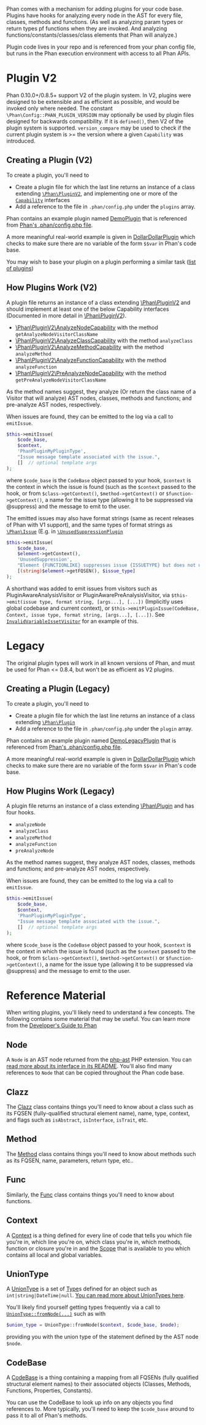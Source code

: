 Phan comes with a mechanism for adding plugins for your code base. Plugins have hooks for analyzing every node in the AST for every file, classes, methods and functions. (As well as analyzing param types or return types pf functions when they are invoked. And analyzing functions/constants/classes/class elements that Phan will analyze.)

Plugin code lives in your repo and is referenced from your phan config file, but runs in the Phan execution environment with access to all Phan APIs.

# Plugin V2

Phan 0.10.0+/0.8.5+ support V2 of the plugin system. In V2, plugins were designed to be extensible and as efficient as possible, and would be invoked only where needed.
The constant `\Phan\Config::PHAN_PLUGIN_VERSION` may optionally be used by plugin files designed for backwards compatibility.
If it is `defined()`, then V2 of the plugin system is supported.
`version_compare` may be used to check if the current plugin system is >= the version where a given `Capability` was introduced. 

## Creating a Plugin (V2)

To create a plugin, you'll need to

* Create a plugin file for which the last line returns an instance of a class extending [`\Phan\PluginV2`](https://github.com/phan/phan/blob/master/src/Phan/PluginV2.php),
  and implementing one or more of the [`Capability`](https://github.com/phan/phan/blob/master/src/Phan/PluginV2) interfaces 
* Add a reference to the file in `.phan/config.php` under the `plugins` array.

Phan contains an example plugin named [DemoPlugin](https://github.com/phan/phan/blob/master/.phan/plugins/DemoPlugin.php) that is referenced from [Phan's .phan/config.php file](https://github.com/phan/phan/blob/92552016b2d3c650f5c625a8f64a9db935a756d6/.phan/config.php#L117).

A more meaningful real-world example is given in [DollarDollarPlugin](https://github.com/phan/phan/blob/master/.phan/plugins/DollarDollarPlugin.php) which checks to make sure there are no variable of the form `$$var` in Phan's code base.

You may wish to base your plugin on a plugin performing a similar task ([list of plugins](https://github.com/phan/phan/tree/master/.phan/plugins#plugin-list))

## How Plugins Work (V2)

A plugin file returns an instance of a class extending [\Phan\PluginV2](https://github.com/phan/phan/blob/master/src/Phan/PluginV2.php) and should implement at least one of the below Capability interfaces (Documented in more detail in [\Phan\PluginV2](https://github.com/phan/phan/blob/master/src/Phan/PluginV2.php)).

* [\Phan\PluginV2\AnalyzeNodeCapability](https://github.com/phan/phan/blob/master/src/Phan/PluginV2/AnalyzeNodeCapability.php)
  with the method `getAnalyzeNodeVisitorClassName`
* [\Phan\PluginV2\AnalyzeClassCapability](https://github.com/phan/phan/blob/master/src/Phan/PluginV2/AnalyzeClassCapability.php)
  with the method `analyzeClass`
* [\Phan\PluginV2\AnalyzeMethodCapability](https://github.com/phan/phan/blob/master/src/Phan/PluginV2/AnalyzeMethodCapability.php)
  with the method `analyzeMethod`
* [\Phan\PluginV2\AnalyzeFunctionCapability](https://github.com/phan/phan/blob/master/src/Phan/PluginV2/AnalyzeFunctionCapability.php)
  with the method `analyzeFunction`
* [\Phan\PluginV2\PreAnalyzeNodeCapability](https://github.com/phan/phan/blob/master/src/Phan/PluginV2/PreAnalyzeNodeCapability.php)
  with the method `getPreAnalyzeNodeVisitorClassName`


As the method names suggest, they analyze (Or return the class name of a Visitor that will analyze) AST nodes, classes, methods and functions; and pre-analyze AST nodes, respectively.

When issues are found, they can be emitted to the log via a call to `emitIssue`.

```php
$this->emitIssue(
    $code_base,
    $context,
    'PhanPluginMyPluginType',
    "Issue message template associated with the issue.",
    []  // optional template args
);
```

where `$code_base` is the `CodeBase` object passed to your hook, `$context` is the context in which the issue is found (such as the `$context` passed to the hook, or from `$class->getContext()`, `$method->getContext()` or `$function->getContext()`, a name for the issue type (allowing it to be suppressed via @suppress) and the message to emit to the user.

The emitted issues may also have format strings (same as recent releases of Phan with V1 support), and the same types of format strings as [`\Phan\Issue`](https://github.com/phan/phan/blob/master/src/Phan/Issue.php) (E.g. in [`\UnusedSuppressionPlugin`](https://github.com/phan/phan/blob/master/.phan/plugins/UnusedSuppressionPlugin.php)

```php
$this->emitIssue(
    $code_base,
    $element->getContext(),
    'UnusedSuppression',
    "Element {FUNCTIONLIKE} suppresses issue {ISSUETYPE} but does not use it",  // This type of format string lets ./phan --color colorize the output
    [(string)$element->getFQSEN(), $issue_type]
);  
```

A shorthand was added to emit issues from visitors such as PluginAwareAnalysisVisitor or PluginAwarePreAnalysisVisitor, via `$this->emit(issue type, format string, [args...], [...])` (Implicitly uses global codebase and current context),
or `$this->emitPluginIssue(CodeBase, Context, issue type, format string, [args...], [...])`. See [`InvalidVariableIssetVisitor`](https://github.com/phan/phan/blob/master/.phan/plugins/InvalidVariableIssetPlugin.php) for an example of this.


# Legacy

The original plugin types will work in all known versions of Phan, and must be used for Phan <= 0.8.4, but won't be as efficient as V2 plugins.

## Creating a Plugin (Legacy)

To create a plugin, you'll need to

* Create a plugin file for which the last line returns an instance of a class extending [`\Phan\Plugin`](https://github.com/phan/phan/blob/master/src/Phan/Plugin.php)
* Add a reference to the file in `.phan/config.php` under the `plugin` array.

Phan contains an example plugin named [DemoLegacyPlugin](https://github.com/phan/phan/blob/master/.phan/plugins/DemoLegacyPlugin.php) that is referenced from [Phan's .phan/config.php file](https://github.com/phan/phan/blob/92552016b2d3c650f5c625a8f64a9db935a756d6/.phan/config.php#L117).

A more meaningful real-world example is given in [DollarDollarPlugin](https://github.com/phan/phan/blob/0.10.4/.phan/plugins/DollarDollarPlugin.php) which checks to make sure there are no variable of the form `$$var` in Phan's code base.

## How Plugins Work (Legacy)

A plugin file returns an instance of a class extending [\Phan\Plugin](https://github.com/phan/phan/blob/master/src/Phan/Plugin.php) and has four hooks.

* `analyzeNode`
* `analyzeClass`
* `analyzeMethod`
* `analyzeFunction`
* `preAnalyzeNode`

As the method names suggest, they analyze AST nodes, classes, methods and functions; and pre-analyze AST nodes, respectively.

When issues are found, they can be emitted to the log via a call to `emitIssue`.

```php
$this->emitIssue(
    $code_base,
    $context,
    'PhanPluginMyPluginType',
    "Issue message template associated with the issue.",
    []  // optional template args
);
```

where `$code_base` is the `CodeBase` object passed to your hook, `$context` is the context in which the issue is found (such as the `$context` passed to the hook, or from `$class->getContext()`, `$method->getContext()` or `$function->getContext()`, a name for the issue type (allowing it to be suppressed via @suppress) and the message to emit to the user.



# Reference Material

When writing plugins, you'll likely need to understand a few concepts. The following contains some material that may be useful. You can learn more from the [Developer's Guide to Phan](https://github.com/phan/phan/wiki/Developer%27s-Guide-To-Phan)

## Node
A `Node` is an AST node returned from the [php-ast](https://github.com/nikic/php-ast) PHP extension. You can [read more about its interface in its README](https://github.com/nikic/php-ast#api-overview). You'll also find many references to `Node` that can be copied throughout the Phan code base.

## Clazz
The [Clazz](https://github.com/phan/phan/blob/master/src/Phan/Language/Element/Clazz.php) class contains things you'll need to know about a class such as its FQSEN (fully-qualified structural element name), name, type, context, and flags such as `isAbstract`, `isInterface`, `isTrait`, etc.

## Method
The [Method](https://github.com/phan/phan/blob/master/src/Phan/Language/Element/Method.php) class contains things you'll need to know about methods such as its FQSEN, name, parameters, return type, etc..

## Func
Similarly, the [Func](https://github.com/phan/phan/blob/master/src/Phan/Language/Element/Func.php) class contains things you'll need to know about functions.

## Context
A [Context](https://github.com/phan/phan/blob/master/src/Phan/Language/Context.php) is a thing defined for every line of code that tells you which file you're in, which line you're on, which class you're in, which methods, function or closure you're in and the [Scope](https://github.com/phan/phan/blob/master/src/Phan/Language/Scope.php) that is available to you which contains all local and global variables.

## UnionType
A [UnionType](https://github.com/phan/phan/blob/master/src/Phan/Language/UnionType.php) is a set of [Type](https://github.com/phan/phan/blob/master/src/Phan/Language/Type.php)s defined for an object such as `int|string|DateTime|null`. [You can read more about UnionTypes here](https://github.com/phan/phan/wiki/About-Union-Types).

You'll likely find yourself getting types frequently via a call to [`UnionType::fromNode(...)`](https://github.com/phan/phan/blob/16b54d01217e19965eb293b455d5df1ccacb2c46/src/Phan/Language/UnionType.php#L124-L157) such as with

```php
$union_type = UnionType::fromNode($context, $code_base, $node);
```

providing you with the union type of the statement defined by the AST node `$node`.

## CodeBase
A [CodeBase](https://github.com/phan/phan/blob/master/src/codebase.php) is a thing containing a mapping from all FQSENs (fully qualified structural element names) to their associated objects (Classes, Methods, Functions, Properties, Constants).

You can use the CodeBase to look up info on any objects you find references to. More typically, you'll need to keep the `$code_base` around to pass it to all of Phan's methods.
